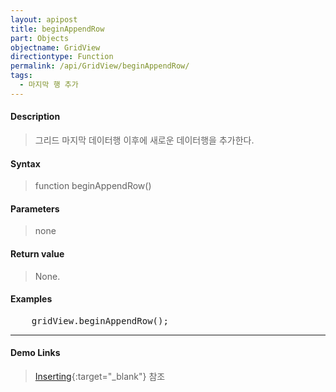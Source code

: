 ```yaml
---
layout: apipost
title: beginAppendRow
part: Objects
objectname: GridView
directiontype: Function
permalink: /api/GridView/beginAppendRow/
tags: 
  - 마지막 행 추가
---
```



#### Description

> 그리드 마지막 데이터행 이후에 새로운 데이터행을 추가한다.

#### Syntax

> function beginAppendRow()

#### Parameters

> none

#### Return value

> None.

#### Examples 

<pre class="prettyprint">
    gridView.beginAppendRow();
</pre>

---

#### Demo Links

> [Inserting](http://demo.realgrid.com/Demo/Inserting){:target="_blank"} 참조   


